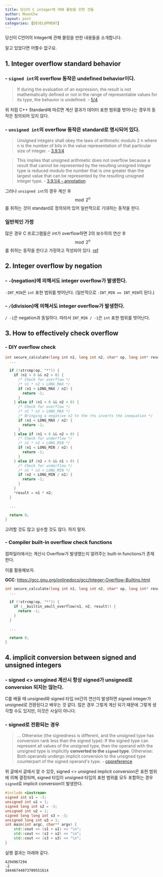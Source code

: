 ```yaml
---
title: 당신이 C integer에 대해 몰랐을 만한 것들
author: MoonCha
layout: post
categories: [DEVELOPMENT]
---
```


당신이 C언어의 Integer에 관해 몰랐을 만한 내용들을 소개합니다.

알고 있었다면 어쩔수 없구요.

## **1. Integer overflow standard behavior**

### - `signed int`의 overflow 동작은 undefined behavior이다.

> If during the evaluation of an expression, the result is not mathematically defined or not in the range of representable values for its type, the behavior is undefined. - [5/4](http://www.open-std.org/jtc1/sc22/wg21/docs/papers/2013/n3690.pdf)

위 처럼 C++ Standard에 따르면 계산 결과가 데이터 표현 범위를 벗어나는 경우의 동작은 정의되어 있지 않다.

### - `unsigned int`의 overflow 동작은 standard로 명시되어 있다.

> Unsigned integers shall obey the laws of arithmetic modulo 2
n where n is the number of bits in the value
representation of that particular size of integer. - [3.9.1/4](http://www.open-std.org/jtc1/sc22/wg21/docs/papers/2013/n3690.pdf)

> This implies that unsigned arithmetic does not overflow because a result that cannot be represented by the resulting
unsigned integer type is reduced modulo the number that is one greater than the largest value that can be represented by the
resulting unsigned integer type. - [3.9.1/4 - annotation](http://www.open-std.org/jtc1/sc22/wg21/docs/papers/2013/n3690.pdf)

그러나 `unsigned int`의 경우 계산 후 $$\mod 2^{n}$$를 취하는 것이 standard로 정의되어 있어 일반적으로 기대하는 동작을 한다.

### 일반적인 가정

많은 경우 C 프로그램들은 int가 overflow하면 2의 보수하의 연산 후 $$\mod 2^{n}$$를 취하는 동작을 한다고 가정하고 작성되어 있다. [ref](https://www.gnu.org/software/autoconf/manual/autoconf-2.64/html_node/Integer-Overflow-Basics.html)

## **2. Integer overflow by negation**

### - `-`(negation)에 의해서도 integer overflow가 발생한다.

`-INT_MIN`은 `int` 표현 범위를 벗어난다. (일반적으로 `-INT_MIN == INT_MIN`이 된다.)

### - `/`(division)에 의해서도 integer overflow가 발생한다.

`/ -1`은 negation과 동일하다. 따라서 `INT_MIN / -1`은 `int` 표현 범위를 벗어난다.

## **3. How to effectively check overflow**

### - DIY overflow check

```c
int secure_calculate(long int n1, long int n2, char* op, long int* result) {
  ...

  if (!strcmp(op, "*")) {
    if (n1 > 0 && n2 > 0) {
      /* Check for overflow */
      /* n1 * n2 > LONG_MAX */
      if (n1 > LONG_MAX / n2) {
        return -1;
      }
    } else if (n1 < 0 && n2 < 0) {
      /* Check for overflow */
      /* n1 * n2 > LONG_MAX */
      /* Bringing a negative n2 to the rhs inverts the inequation */
      if (n1 < LONG_MAX / n2) {
        return -1;
      }
    } else if (n1 < 0 && n2 > 0) {
      /* Check for underflow */
      /* n1 * n2 < LONG_MIN */
      if (n1 < LONG_MIN / n2) {
        return -1;
      }
    } else if (n2 < 0 && n1 > 0) {
      /* Check for underflow */
      /* n1 * n2 < LONG_MIN */
      if (n2 < LONG_MIN / n1) {
        return -1;
      }
    }
    *result = n1 * n2;
  }

  ...

  return 0;
}
```

고려할 것도 많고 실수할 것도 많다. 하지 말자.

### - Compiler built-in overflow check functions

컴파일러에서는 계산시 Overflow가 발생했는지 알려주는 built-in functions가 존재한다.

이를 활용해보자.

**GCC**: https://gcc.gnu.org/onlinedocs/gcc/Integer-Overflow-Builtins.html

```c
int secure_calculate(long int n1, long int n2, char* op, long int* result) {
  ...

  if (!strcmp(op, "*")) {
    if (__builtin_smull_overflow(n1, n2, result)) {
      return -1;
    }
  }

  ...

  return 0;
}
```

## **4. implicit conversion between signed and unsigned integers**

### - signed <> unsgined 계산시 항상 signed가 unsigned로 conversion 되지는 않는다.

C를 배울 때 unsigned와 signed 타입 int간의 연산이 발생하면 signed integer가 unsigned로 전환된다고 배우는 것 같다. 많은 경우 그렇게 계산 되기 때문에 그렇게 생각할 수도 있지만, 이것은 사실이 아니다.

### - signed로 전환되는 경우

> ... Otherwise (the signedness is different, and the unsigned type has conversion rank less than the signed type): If the signed type can represent all values of the unsigned type, then the operand with the unsigned type is implicitly **converted to the `signed` type**.
Otherwise: Both operands undergo implicit conversion to the unsigned type counterpart of the signed operand's type. - [cppreference](https://en.cppreference.com/w/c/language/conversion)

위 글에서 글에서 알 수 있듯, signed <> unsigned implicit conversion은 표현 범위에 의해 결정되며, signed 타입이 unsigned 타입의 표현 범위를 모두 포함하는 경우 `signed`로 implicit conversion이 발생한다.

```c++
#include <iostream>
signed int s1 = -3;
unsigned int u1 = 1;
signed long int s2 = -3;
unsigned int u2 = 1;
signed long long int s3 = -3;
unsigned long int u3 = 1;
int main(int argc, char** argv) {
    std::cout << (s1 + u1) << "\n";
    std::cout << (s2 + u2) << "\n";
    std::cout << (s3 + u3) << "\n";
}
```

실행 결과는 아래와 같다.

```
4294967294
-2
18446744073709551614
```

